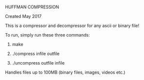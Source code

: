 HUFFMAN COMPRESSION 

Created May 2017




This is a compressor and decompressor for any ascii or binary file!

To run, simply run these three commands:

1) make 

2) ./compress infile outfile

3) ./uncompress outfile infile

Handles files up to 100MB (binary files, images, videos etc.)
